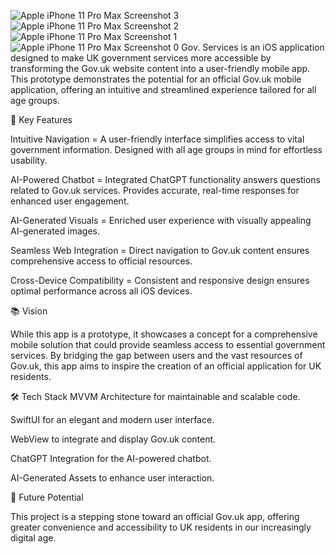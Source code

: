 ![Apple iPhone 11 Pro Max Screenshot 3](https://github.com/user-attachments/assets/bde527db-f099-4c78-902d-a18138e3a31b)
![Apple iPhone 11 Pro Max Screenshot 2](https://github.com/user-attachments/assets/6172e77a-eef7-4f90-a754-b7d9fe0060f0)
![Apple iPhone 11 Pro Max Screenshot 1](https://github.com/user-attachments/assets/9621e02d-8cb5-446a-aed9-0b481e81d200)
![Apple iPhone 11 Pro Max Screenshot 0](https://github.com/user-attachments/assets/35283d98-aaad-4549-9498-6b862835e06e)
Gov. Services is an iOS application designed to make UK government services more accessible by transforming the Gov.uk website content into a user-friendly mobile app. 
This prototype demonstrates the potential for an official Gov.uk mobile application, offering an intuitive and streamlined experience tailored for all age groups.

🚀 Key Features

Intuitive Navigation = A user-friendly interface simplifies access to vital government information. Designed with all age groups in mind for effortless usability.

AI-Powered Chatbot = Integrated ChatGPT functionality answers questions related to Gov.uk services. Provides accurate, real-time responses for enhanced user engagement.

AI-Generated Visuals = Enriched user experience with visually appealing AI-generated images.

Seamless Web Integration = Direct navigation to Gov.uk content ensures comprehensive access to official resources.

Cross-Device Compatibility = Consistent and responsive design ensures optimal performance across all iOS devices.

📚 Vision

While this app is a prototype, it showcases a concept for a comprehensive mobile solution that could provide seamless access to essential government services. 
By bridging the gap between users and the vast resources of Gov.uk, this app aims to inspire the creation of an official application for UK residents.

🛠️ Tech Stack
MVVM Architecture for maintainable and scalable code.

SwiftUI for an elegant and modern user interface.

WebView to integrate and display Gov.uk content.

ChatGPT Integration for the AI-powered chatbot.

AI-Generated Assets to enhance user interaction.

🌟 Future Potential

This project is a stepping stone toward an official Gov.uk app, offering greater convenience and accessibility to UK residents in our increasingly digital age.

